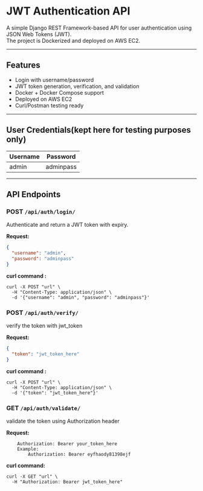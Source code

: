 #  JWT Authentication API

A simple Django REST Framework-based API for user authentication using JSON Web Tokens (JWT).  
The project is Dockerized and deployed on AWS EC2.

---

##  Features

-  Login with username/password
-  JWT token generation, verification, and validation
-  Docker + Docker Compose support
-  Deployed on AWS EC2
-  Curl/Postman testing ready

---

## User Credentials(kept here for testing purposes only)

| Username | Password    |
|----------|-------------|
| admin    | adminpass   |

---

## API Endpoints

### POST `/api/auth/login/`

Authenticate and return a JWT token with expiry.

**Request:**
```json
{
  "username": "admin",
  "password": "adminpass"
}
```
**curl command :**
```
curl -X POST "url" \
  -H "Content-Type: application/json" \
  -d '{"username": "admin", "password": "adminpass"}'
```
### POST `/api/auth/verify/`

verify the token with jwt_token

**Request:**
```json
{
  "token": "jwt_token_here"
}
```
**curl command :** 
```
curl -X POST "url" \
  -H "Content-Type: application/json" \
  -d '{"token": "jwt_token_here"}'
```

### GET `/api/auth/validate/`

validate the token using Authorization header

**Request:**
```Header
    Authorization: Bearer your_token_here
    Example: 
        Authorization: Bearer eyfhaody81398ejf
```
**curl command:**
```
curl -X GET "url" \
  -H "Authorization: Bearer jwt_token_here"
```
